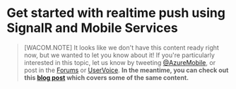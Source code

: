 <properties linkid="mobile-services-dotnet-backend-get-started-realtime-push" urlDisplayName="Get started with realtime push using SignalR and Mobile Services" pageTitle="Get started with realtime push using SignalR and Mobile Services | Mobile Dev Center" metaKeywords="" description="Learn how to get started with realtime push using SignalR and Mobile Services." metaCanonical="" disqusComments="1" umbracoNaviHide="1" documentationCenter="Mobile" title="Get started with realtime push using SignalR and Mobile Services" authors="mahender" />

<tags ms.service="mobile-services" ms.workload="mobile" ms.tgt_pltfrm="mobile-multiple" ms.devlang="multiple" ms.topic="article" ms.date="08/19/2014" ms.author="mahender" />

# Get started with realtime push using SignalR and Mobile Services


>[WACOM.NOTE] It looks like we don't have this content ready right now, but we wanted to let you know about it! If you're particularly interested in this topic, let us know by tweeting [@AzureMobile], or post in the [Forums] or [UserVoice].
> **In the meantime, you can check out this [blog post] which covers some of the same content.**



<!-- URLs. -->
[@AzureMobile]: https://twitter.com/AzureMobile
[Forums]: http://social.msdn.microsoft.com/Forums/windowsazure/en-US/home?forum=azuremobile
[UserVoice]: http://feedback.azure.com/forums/216254-mobile-services
[blog post]: http://blogs.msdn.com/b/azuremobile/archive/2014/05/30/realtime-with-signalr-and-azure-mobile-net-backend.aspx